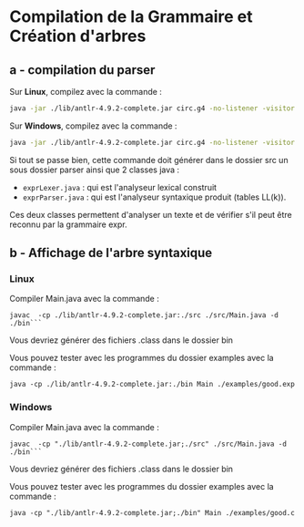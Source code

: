# Compilation de la Grammaire et Création d'arbres



## a - compilation du parser


Sur __Linux__, compilez avec la commande :
```bash
java -jar ./lib/antlr-4.9.2-complete.jar circ.g4 -no-listener -visitor -o ./src/parser
```

Sur __Windows__, compilez avec la commande :
```bash
java -jar ./lib/antlr-4.9.2-complete.jar circ.g4 -no-listener -visitor -o ./src/parser
```

Si tout se passe bien, cette commande doit générer dans le dossier src un sous dossier parser ainsi que 2 classes java :

* ```exprLexer.java``` : qui est l'analyseur lexical construit
* ```exprParser.java``` : qui est l'analyseur syntaxique produit (tables LL(k)).

Ces deux classes permettent d'analyser un texte et de vérifier s'il peut être reconnu par la grammaire expr.


## b - Affichage de l'arbre syntaxique

### Linux
Compiler Main.java avec la commande :
```
javac  -cp ./lib/antlr-4.9.2-complete.jar:./src ./src/Main.java -d ./bin```
```

Vous devriez générer des fichiers .class dans le dossier bin

Vous pouvez tester avec les programmes du dossier examples avec la commande :

```
java -cp ./lib/antlr-4.9.2-complete.jar:./bin Main ./examples/good.exp
```

### Windows

Compiler Main.java avec la commande :
```
javac  -cp "./lib/antlr-4.9.2-complete.jar;./src" ./src/Main.java -d ./bin```
```
Vous devriez générer des fichiers .class dans le dossier bin



Vous pouvez tester avec les programmes du dossier examples avec la commande :

```
java -cp "./lib/antlr-4.9.2-complete.jar;./bin" Main ./examples/good.c
```




